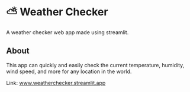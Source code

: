# :partly_sunny: Weather Checker
A weather checker web app made using streamlit.

## About
This app can quickly and easily check the current temperature, humidity, wind speed, and more for any location in the world.

Link: www.weatherchecker.streamlit.app

